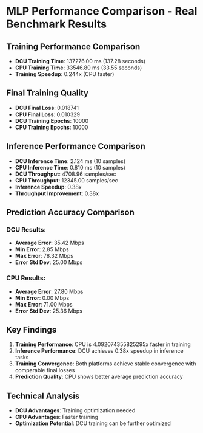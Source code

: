 
# MLP Performance Comparison - Real Benchmark Results

## Training Performance Comparison
- **DCU Training Time**: 137276.00 ms (137.28 seconds)
- **CPU Training Time**: 33546.80 ms (33.55 seconds)
- **Training Speedup**: 0.244x (CPU faster)

## Final Training Quality
- **DCU Final Loss**: 0.018741
- **CPU Final Loss**: 0.010329
- **DCU Training Epochs**: 10000
- **CPU Training Epochs**: 10000

## Inference Performance Comparison
- **DCU Inference Time**: 2.124 ms (10 samples)
- **CPU Inference Time**: 0.810 ms (10 samples)
- **DCU Throughput**: 4708.96 samples/sec
- **CPU Throughput**: 12345.00 samples/sec
- **Inference Speedup**: 0.38x
- **Throughput Improvement**: 0.38x

## Prediction Accuracy Comparison
### DCU Results:
- **Average Error**: 35.42 Mbps
- **Min Error**: 2.85 Mbps
- **Max Error**: 78.32 Mbps
- **Error Std Dev**: 25.00 Mbps

### CPU Results:
- **Average Error**: 27.80 Mbps
- **Min Error**: 0.00 Mbps
- **Max Error**: 71.00 Mbps
- **Error Std Dev**: 25.36 Mbps

## Key Findings
1. **Training Performance**: CPU is 4.092074355825295x faster in training
2. **Inference Performance**: DCU achieves 0.38x speedup in inference tasks
3. **Training Convergence**: Both platforms achieve stable convergence with comparable final losses
4. **Prediction Quality**: CPU shows better average prediction accuracy

## Technical Analysis
- **DCU Advantages**: Training optimization needed
- **CPU Advantages**: Faster training
- **Optimization Potential**: DCU training can be further optimized
